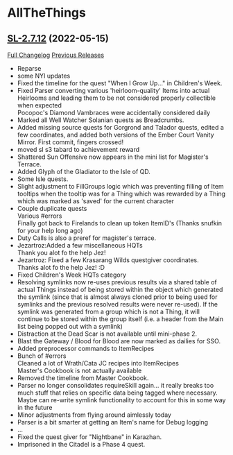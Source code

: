 # AllTheThings

## [SL-2.7.12](https://github.com/DFortun81/AllTheThings/tree/SL-2.7.12) (2022-05-15)
[Full Changelog](https://github.com/DFortun81/AllTheThings/compare/SL-2.7.11...SL-2.7.12) [Previous Releases](https://github.com/DFortun81/AllTheThings/releases)

- Reparse  
- some NYI updates  
- Fixed the timeline for the quest "When I Grow Up..." in Children's Week.  
- Fixed Parser converting various 'heirloom-quality' Items into actual Heirlooms and leading them to be not considered properly collectible when expected  
    Pocopoc's Diamond Vambraces were accidentally considered daily  
- Marked all Well Watcher Solanian quests as Breadcrumbs.  
- Added missing source quests for Gorgrond and Talador quests, edited a few coordinates, and added both versions of the Ember Court Vanity Mirror. First commit, fingers crossed!  
- moved sl s3 tabard to achievement reward  
- Shattered Sun Offensive now appears in the mini list for Magister's Terrace.  
- Added Glyph of the Gladiator to the Isle of QD.  
- Some Isle quests.  
- Slight adjustment to FillGroups logic which was preventing filling of Item tooltips when the tooltip was for a Thing which was rewarded by a Thing which was marked as 'saved' for the current character  
- Couple duplicate quests  
    Various #errors  
    Finally got back to Firelands to clean up token ItemID's (Thanks snufkin for your help long ago)  
- Duty Calls is also a preref for magister's terrace.  
- Jezartroz:Added a few miscellaneous HQTs  
    Thank you alot fo the help Jez!  
- Jezartroz: Fixed a few Krasarang Wilds questgiver coordinates.  
    Thanks alot fo the help Jez! :D  
- Fixed Children's Week HQTs category  
- Resolving symlinks now re-uses previous results via a shared table of actual Things instead of being stored within the object which generated the symlink (since that is almost always cloned prior to being used for symlinks and the previous resolved results were never re-used). If the symlink was generated from a group which is not a Thing, it will continue to be stored within the group itself (i.e. a header from the Main list being popped out with a symlink)  
- Distraction at the Dead Scar is not available until mini-phase 2.  
- Blast the Gateway / Blood for Blood are now marked as dailies for SSO.  
- Added preprocessor commands to ItemRecipes  
- Bunch of #errors  
    Cleaned a lot of Wrath/Cata JC recipes into ItemRecipes  
    Master's Cookbook is not actually available  
- Removed the timeline from Master Cookbook.  
- Parser no longer consolidates requireSkill again... it really breaks too much stuff that relies on specific data being tagged where necessary. Maybe can re-write symlink functionality to account for this in some way in the future  
- Minor adjustments from flying around aimlessly today  
- Parser is a bit smarter at getting an Item's name for Debug logging  
- ...  
- Fixed the quest giver for "Nightbane" in Karazhan.  
- Imprisoned in the Citadel is a Phase 4 quest.  
